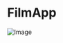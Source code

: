 # FilmApp


![Image](https://github.com/user-attachments/assets/47b82eab-8dc8-4d62-8da6-beca7cf792dd)




